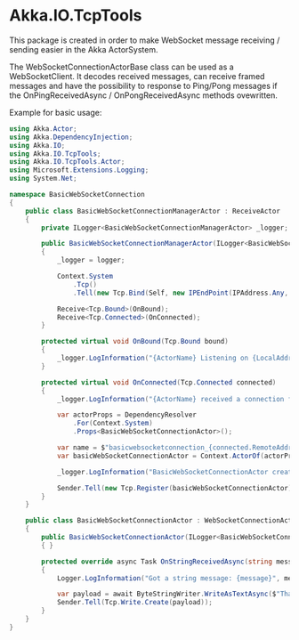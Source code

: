 # Akka.IO.TcpTools

This package is created in order to make WebSocket message receiving / sending easier in the Akka ActorSystem.

The WebSocketConnectionActorBase class can be used as a WebSocketClient.
It decodes received messages, can receive framed messages and have the possibility to response to Ping/Pong messages if the OnPingReceivedAsync / OnPongReceivedAsync methods ovewritten.

Example for basic usage:

```C#
using Akka.Actor;
using Akka.DependencyInjection;
using Akka.IO;
using Akka.IO.TcpTools;
using Akka.IO.TcpTools.Actor;
using Microsoft.Extensions.Logging;
using System.Net;

namespace BasicWebSocketConnection
{
    public class BasicWebSocketConnectionManagerActor : ReceiveActor
    {
        private ILogger<BasicWebSocketConnectionManagerActor> _logger;

        public BasicWebSocketConnectionManagerActor(ILogger<BasicWebSocketConnectionManagerActor> logger, int port)
        {
            _logger = logger;

            Context.System
                .Tcp()
                .Tell(new Tcp.Bind(Self, new IPEndPoint(IPAddress.Any, port), options: new[] { new Inet.SO.ReceiveBufferSize(1024) }));

            Receive<Tcp.Bound>(OnBound);
            Receive<Tcp.Connected>(OnConnected);
        }

        protected virtual void OnBound(Tcp.Bound bound)
        {
            _logger.LogInformation("{ActorName} Listening on {LocalAddress}", nameof(BasicWebSocketConnectionManagerActor), bound.LocalAddress);
        }

        protected virtual void OnConnected(Tcp.Connected connected)
        {
            _logger.LogInformation("{ActorName} received a connection from {RemoteAddress}", nameof(BasicWebSocketConnectionManagerActor), connected.RemoteAddress);

            var actorProps = DependencyResolver
                .For(Context.System)
                .Props<BasicWebSocketConnectionActor>();

            var name = $"basicwebsocketconnection_{connected.RemoteAddress}_{Guid.NewGuid():N}";
            var basicWebSocketConnectionActor = Context.ActorOf(actorProps, name);

            _logger.LogInformation("BasicWebSocketConnectionActor created with name: {name}", name);

            Sender.Tell(new Tcp.Register(basicWebSocketConnectionActor));
        }
    }

    public class BasicWebSocketConnectionActor : WebSocketConnectionActorBase
    {
        public BasicWebSocketConnectionActor(ILogger<BasicWebSocketConnectionActor> logger) : base  (logger)
        { }

        protected override async Task OnStringReceivedAsync(string message)
        {
            Logger.LogInformation("Got a string message: {message}", message);

            var payload = await ByteStringWriter.WriteAsTextAsync($"Thanks for your message:    {message}");
            Sender.Tell(Tcp.Write.Create(payload));
        }
    }
}
```